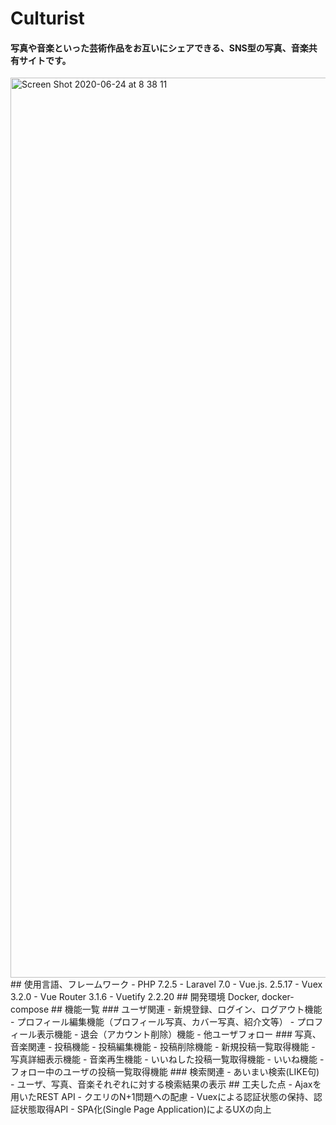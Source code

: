 # Culturist
#### 写真や音楽といった芸術作品をお互いにシェアできる、SNS型の写真、音楽共有サイトです。
<img width="1440" alt="Screen Shot 2020-06-24 at 8 38 11" src="https://user-images.githubusercontent.com/53022680/85478534-64264280-b5f7-11ea-918e-e7c05b1c937f.png">
## 使用言語、フレームワーク
- PHP 7.2.5
- Laravel 7.0
- Vue.js. 2.5.17
- Vuex 3.2.0
- Vue Router 3.1.6
- Vuetify 2.2.20
## 開発環境
Docker, docker-compose
## 機能一覧
### ユーザ関連
- 新規登録、ログイン、ログアウト機能
- プロフィール編集機能（プロフィール写真、カバー写真、紹介文等）
- プロフィール表示機能
- 退会（アカウント削除）機能
- 他ユーザフォロー
### 写真、音楽関連
- 投稿機能
- 投稿編集機能
- 投稿削除機能
- 新規投稿一覧取得機能
- 写真詳細表示機能
- 音楽再生機能
- いいねした投稿一覧取得機能
- いいね機能
- フォロー中のユーザの投稿一覧取得機能
### 検索関連
- あいまい検索(LIKE句)
- ユーザ、写真、音楽それぞれに対する検索結果の表示
## 工夫した点
- Ajaxを用いたREST API
- クエリのN+1問題への配慮
- Vuexによる認証状態の保持、認証状態取得API
- SPA化(Single Page Application)によるUXの向上

